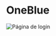 # OneBlue
![Página de login](https://user-images.githubusercontent.com/98497787/169723671-e606984b-ee75-4db9-84a8-f6f1b3f0fba3.jpg)



